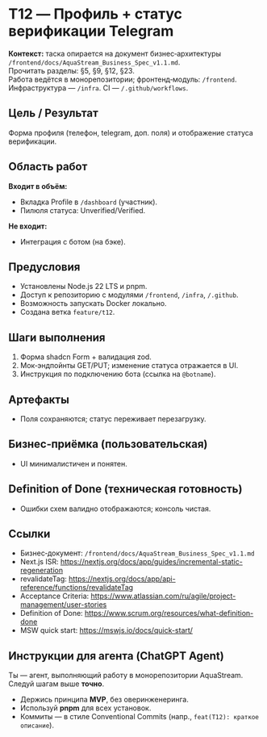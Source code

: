 # T12 — Профиль + статус верификации Telegram

**Контекст:** таска опирается на документ бизнес‑архитектуры `/frontend/docs/AquaStream_Business_Spec_v1.1.md`.  
Прочитать разделы: §5, §9, §12, §23.  
Работа ведётся в монорепозитории; фронтенд‑модуль: `/frontend`. Инфраструктура — `/infra`. CI — `/.github/workflows`.

## Цель / Результат
Форма профиля (телефон, telegram, доп. поля) и отображение статуса верификации.

## Область работ
**Входит в объём:**
- Вкладка Profile в `/dashboard` (участник).
- Пилюля статуса: Unverified/Verified.

**Не входит:**
- Интеграция с ботом (на бэке).

## Предусловия
- Установлены Node.js 22 LTS и pnpm.
- Доступ к репозиторию с модулями `/frontend`, `/infra`, `/.github`.
- Возможность запускать Docker локально.
- Создана ветка `feature/t12`.

## Шаги выполнения
1. Форма shadcn Form + валидация zod.
2. Мок‑эндпойнты GET/PUT; изменение статуса отражается в UI.
3. Инструкция по подключению бота (ссылка на `@botname`).

## Артефакты
- Поля сохраняются; статус переживает перезагрузку.

## Бизнес‑приёмка (пользовательская)
- UI минималистичен и понятен.

## Definition of Done (техническая готовность)
- Ошибки схем валидно отображаются; консоль чистая.

## Ссылки
- Бизнес‑документ: `/frontend/docs/AquaStream_Business_Spec_v1.1.md`
- Next.js ISR: https://nextjs.org/docs/app/guides/incremental-static-regeneration
- revalidateTag: https://nextjs.org/docs/app/api-reference/functions/revalidateTag
- Acceptance Criteria: https://www.atlassian.com/ru/agile/project-management/user-stories
- Definition of Done: https://www.scrum.org/resources/what-definition-done
- MSW quick start: https://mswjs.io/docs/quick-start/

## Инструкции для агента (ChatGPT Agent)
Ты — агент, выполняющий работу в монорепозитории AquaStream. Следуй шагам выше **точно**.  
- Держись принципа **MVP**, без оверинженеринга.  
- Используй **pnpm** для всех установок.  
- Коммиты — в стиле Conventional Commits (напр., `feat(T12): краткое описание`).

